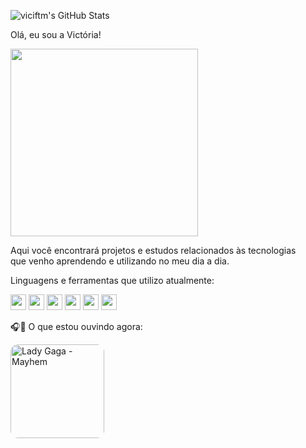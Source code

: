 ![viciftm's GitHub Stats](https://github-readme-stats.vercel.app/api?username=viciftm&theme=transparent&show_icons=true&hide_border=true&count_private=true)

Olá, eu sou a Victória!

<img src="https://media1.tenor.com/m/y4Ie8h0H-TwAAAAd/cat-typing.gif" width="300"/>

Aqui você encontrará projetos e estudos relacionados às tecnologias <br>que venho aprendendo 
e utilizando no meu dia a dia.

Linguagens e ferramentas que utilizo atualmente:

<img loading="lazy" src="https://cdn.jsdelivr.net/gh/devicons/devicon@latest/icons/php/php-plain.svg" width="25" height="25"/> <img loading="lazy" src="https://cdn.jsdelivr.net/gh/devicons/devicon@latest/icons/java/java-plain-wordmark.svg" width="25" height="25" /> <img loading="lazy" src="https://cdn.jsdelivr.net/gh/devicons/devicon@latest/icons/javascript/javascript-original.svg" width="25" height="25"/> 
<img loading="lazy" src="https://cdn.jsdelivr.net/gh/devicons/devicon@latest/icons/postgresql/postgresql-original.svg"  width="25" height="25"/> <img loading="lazy" src="https://cdn.jsdelivr.net/gh/devicons/devicon@latest/icons/mysql/mysql-original.svg" width="25" height="25" /> 
<img loading="lazy" src="https://cdn.jsdelivr.net/gh/devicons/devicon@latest/icons/github/github-original.svg" width="25" height="25" />



🎧🖤 O que estou ouvindo agora:

<a href="https://open.spotify.com/intl-pt/album/2MHUaRi9OCyTN02SoyRRBJ?si=QcyeewYxRWy7eKVFm0xpsQ" target="_blank">
    <img src="https://capricho.abril.com.br/wp-content/uploads/2025/03/lady-gaga-mayhem.png?w=1000" alt="Lady Gaga - Mayhem" width="150" style="border-radius: 12px;">
</a>
